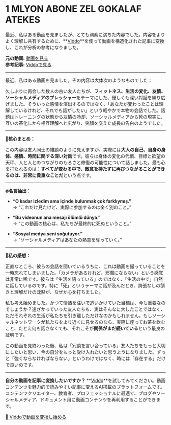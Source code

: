 # 1 MLYON ABONE ZEL GOKALAF ATEKES

最近、私はある動画を見ましたが、とても洞察に満ちた内容でした。内容をよりよく理解し共有するために、**[Viddo](https://viddo.pro/)**を使って動画を構造化された記事に変換し、これが分析の参考になりました。

**元の動画:** [動画を見る](https://www.youtube.com/watch?v=EGKPeL4YxZA)  
**参考記事:** [Viddoで見る](https://viddo.pro/zh/video-result/0d6a8c91-bbfb-4cae-9993-ceca9fb7e854)

---

最近、私はある動画を見ました。その内容は大体次のようなものでした：

久しぶりに再会した数人の古い友人たちが、**フィットネス、生活の変化、友情、ソーシャルメディアのプレッシャー**をテーマにした、優しくも深い対話を繰り広げました。そういった感情を演出するのではなく、「あなたが変わったことは理解しているけれど、それでも話がしたい」という軽やかで本物の会話でした。話題はトレーニングの状態から友情の冷却、ソーシャルメディアから死の現実に、互いの茶化しから相互理解へと広がり、笑顔を交えた成長の告白のようでした。

---

**🌟核心まとめ：**

この内容は友人同士の雑談のように見えますが、実際には**大人の自己、自身の身体、感情、時間に関する深い対話**です。彼らは身体の変化の代償、目標と欲望の天秤、人と人とのつながりのもろさと修復の可能性について話しました。最も心を打たれるのは：**すべてが変わる中で、敵意を持たずに再びつながることができるのは、非常に貴重なことだ**という点です。

---

**🔥名言抽出：**

- **“O kadar izledim ama içinde bulunmak çok farklıymış.”**  
  → “これだけ見たけど、実際に参加するのは全く別のこと。”

- **“Bu videonun ana mesajı ölümlü dünya.”**  
  → “この動画の核心は、私たちが最終的に死ぬということ。”

- **“Sosyal medya seni soğutuyor.”**  
  → “ソーシャルメディアはあなたの熱意を奪っていく。”

---

**🧠私の感想：**

正直なところ、彼らの会話を聞いているうちに、これは動画を撮っていることを一時忘れてしまいました。「カメラがあるけれど、邪魔にならない」という感覚は非常に稀です。彼らは「生活を語っている」のではなく、「生活の中で」自然に話しているのです。特に「死」というテーマに話が及んだとき、誇張なしの頷きと理解だけの沈黙が、なぜか心を打ちました。

私も考え始めました。かつて情熱を注いで追いかけていた目標は、今も重要なのでしょうか？遠ざかっていった友人たちも、実はそんなに大したことではなく、ただそれぞれの生活が私たちを引き離しただけなのかもしれません。もしソーシャルネットワークが私たちをより近くに見せるのなら、実際に座ってお茶を飲むこと、たとえ何も話さなくても、それこそが**関係がまだ続いている**という最良の証明です。

この動画を見終わった後、私は「冗談を言い合っている」友人たちをもっと大切にしたいと思い、今の自分をもっと受け入れたいと思うようになりました。ずっと「強くならなければならない」というわけではなく、時には「存在する」だけで良いのです。

---

**自分の動画を記事に変換したいですか？** **[Viddo](https://viddo.pro/)**を試してみてください。動画コンテンツを魅力的で読みやすい記事に変えるAI搭載のプラットフォームです。コンテンツクリエイター、教育者、プロフェッショナルに最適で、ブログやソーシャルメディア、ドキュメント用に動画コンテンツを再利用することができます。

[🚀 Viddoで動画を変換し始める](https://viddo.pro/)